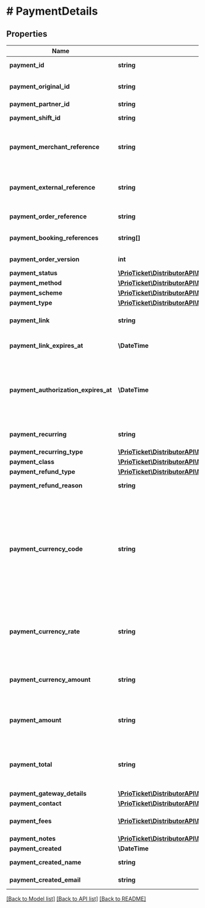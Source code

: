 # # PaymentDetails

## Properties

Name | Type | Description | Notes
------------ | ------------- | ------------- | -------------
**payment_id** | **string** | Unique Payment ID set by the Prio system. This is an internal identifier. | [readonly]
**payment_original_id** | **string** | In case of a modification (refund, capture after authorization) this will be the &#x60;payment_id&#x60; of the original record. | [optional] [readonly]
**payment_partner_id** | **string** | Payment partner identifier. | [optional]
**payment_shift_id** | **string** | Unique identifier of the shift linked to the cashier initiating the payment. | [optional] [readonly]
**payment_merchant_reference** | **string** | Unique (external) payment reference set by the merchant / (third) party / POS system initiating the payment. This reference will also be used to identify the payment in the PSP system. |
**payment_external_reference** | **string** | External payment reference set to identify the shopper / entity / cardholder / guest performing the payment. This reference can also be used to identify the payment in the PSP system. | [optional]
**payment_order_reference** | **string** | The &#x60;order_reference&#x60; linked to this payment. | [optional]
**payment_booking_references** | **string[]** | The booking references linked to this payment. Only returned in case of partial payment (pay per booking). | [optional] [readonly]
**payment_order_version** | **int** | Version of the order (&#x60;order_version&#x60;) during the payment. | [optional] [readonly]
**payment_status** | [**\PrioTicket\DistributorAPI\Models\PaymentStatus**](PaymentStatus.md) |  |
**payment_method** | [**\PrioTicket\DistributorAPI\Models\PaymentMethod**](PaymentMethod.md) |  |
**payment_scheme** | [**\PrioTicket\DistributorAPI\Models\PaymentScheme**](PaymentScheme.md) |  | [optional]
**payment_type** | [**\PrioTicket\DistributorAPI\Models\PaymentType**](PaymentType.md) |  |
**payment_link** | **string** | Only applicable in case the PSP only supports payment via Hosted Payment Page Link or &#x60;payment_method:LINK&#x60;. | [optional] [readonly]
**payment_link_expires_at** | **\DateTime** | Date and time when the payment link expires. In case of pre-payment this value will be the &#x60;reservation_valid_until&#x60;. | [optional] [readonly]
**payment_authorization_expires_at** | **\DateTime** | Authorisation is valid only for a limited amount of time. In case an authorised payment hasn&#39;t been captured or cancelled, it expires after the predefined deadline is missed.   Often the order is cancelled or redemption is blocked in case the payment can no longer be captured.  Only applicable if &#x60;payment_type:AUTHORIZATION&#x60;. | [optional] [readonly]
**payment_recurring** | **string** | Whether the payment details are stored for recurring payments. | [readonly] [default to 'false']
**payment_recurring_type** | [**\PrioTicket\DistributorAPI\Models\PaymentRecurringType**](PaymentRecurringType.md) |  | [optional]
**payment_class** | [**\PrioTicket\DistributorAPI\Models\PaymentClass**](PaymentClass.md) |  | [optional]
**payment_refund_type** | [**\PrioTicket\DistributorAPI\Models\RefundType**](RefundType.md) |  | [optional]
**payment_refund_reason** | **string** | Reason of refund.  Only applicable in case &#x60;payment_type:REFUND&#x60;. | [optional]
**payment_currency_code** | **string** | The (guest) currency code of this payment. According to [ISO-4217](https://en.wikipedia.org/wiki/ISO_4217).  **(ADVANCED)** This value defaults to &#x60;order.order_pricing[].price_currency_code&#x60;, unless the guest uses an alternative checkout currency, in which case an additional &#x60;payment_currency_rate&#x60; and &#x60;payment_currency_amount&#x60; will be returned.  Note that the payment service provider can perform an additional conversion called dynamic currency conversion (DCC), which will be returned inside &#x60;payment_gateway_additional_values&#x60;. |
**payment_currency_rate** | **string** | Checkout / Guest currency conversion rate.   If not set and an alternative &#x60;payment_currency_code&#x60; is provided, the latest rates from the Currency API will be used as default.  &gt; Alternative rates can only be provided on (re)sales, purchase exchange rates are fixed. | [optional]
**payment_currency_amount** | **string** | The total amount / value that has been authorised / settled / refunded in the alternative (guest) currency (&#x60;payment_amount&#x60; * &#x60;payment_currency_rate&#x60;). | [optional] [readonly]
**payment_amount** | **string** | The amount authorised / settled / refunded during this transaction in the base (order) currency.  In case of refunds, this value will be a positive value but the payment type will be set to &#x60;payment_type:REFUND&#x60;. | [readonly]
**payment_total** | **string** | The actual total amount that is (already) authorised / settled in the base (order) currency. This will be a running sum of all (previous) payment (&#x60;payment_amount&#x60;) transactions linked to this order. Refunds will be subtracted from the total. | [readonly]
**payment_gateway_details** | [**\PrioTicket\DistributorAPI\Models\PaymentGatewayDetails**](PaymentGatewayDetails.md) |  | [optional]
**payment_contact** | [**\PrioTicket\DistributorAPI\Models\ContactDetails**](ContactDetails.md) |  | [optional]
**payment_fees** | [**\PrioTicket\DistributorAPI\Models\Fee[]**](Fee.md) | Applied payment fees.  Payment fees are a fixed or variable cost based on the selected payment method. | [optional] [readonly]
**payment_notes** | [**\PrioTicket\DistributorAPI\Models\Note[]**](Note.md) | Payment notes. | [optional]
**payment_created** | **\DateTime** | Date and time of payment. | [readonly]
**payment_created_name** | **string** | Cashier name / Username who created the payment. | [readonly]
**payment_created_email** | **string** | Cashier email / User email who created the payment. | [readonly]

[[Back to Model list]](../../README.md#models) [[Back to API list]](../../README.md#endpoints) [[Back to README]](../../README.md)
